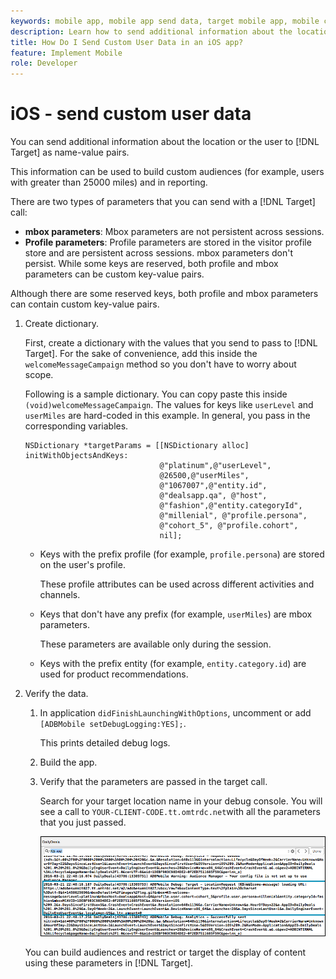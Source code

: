```yaml
---
keywords: mobile app, mobile app send data, target mobile app, mobile custom user data, mobile app custom data
description: Learn how to send additional information about the location or the user to [!DNL Adobe Target] as name-value pairs to help you build custom audiences.
title: How Do I Send Custom User Data in an iOS app?
feature: Implement Mobile
role: Developer
---
```

# iOS - send custom user data

You can send additional information about the location or the user to [!DNL Target] as name-value pairs.

This information can be used to build custom audiences (for example, users with greater than 25000 miles) and in reporting.

There are two types of parameters that you can send with a [!DNL Target] call:

* **mbox parameters**: Mbox parameters are not persistent across sessions. 
* **Profile parameters**: Profile parameters are stored in the visitor profile store and are persistent across sessions. mbox parameters don't persist. While some keys are reserved, both profile and mbox parameters can be custom key-value pairs.

Although there are some reserved keys, both profile and mbox parameters can contain custom key-value pairs. 

1. Create dictionary.

   First, create a dictionary with the values that you send to pass to [!DNL Target]. For the sake of convenience, add this inside the `welcomeMessageCampaign` method so you don't have to worry about scope.

   Following is a sample dictionary. You can copy paste this inside `(void)welcomeMessageCampaign`. The values for keys like `userLevel` and `userMiles` are hard-coded in this example. In general, you pass in the corresponding variables.

   ```
   NSDictionary *targetParams = [[NSDictionary alloc] initWithObjectsAndKeys: 
                                 @"platinum",@"userLevel", 
                                 @26500,@"userMiles", 
                                 @"1067007",@"entity.id", 
                                 @"dealsapp.qa", @"host", 
                                 @"fashion",@"entity.categoryId", 
                                 @"millenial", @"profile.persona", 
                                 @"cohort_5", @"profile.cohort", 
                                 nil];
   ```

   * Keys with the prefix profile (for example, `profile.persona`) are stored on the user's profile.

      These profile attributes can be used across different activities and channels. 

   * Keys that don't have any prefix (for example, `userMiles`) are mbox parameters.

      These parameters are available only during the session. 

   * Keys with the prefix entity (for example, `entity.category.id`) are used for product recommendations.

1. Verify the data.
   1. In application `didFinishLaunchingWithOptions`, uncomment or add `[ADBMobile setDebugLogging:YES];`.

      This prints detailed debug logs. 
   1. Build the app.
   1. Verify that the parameters are passed in the target call.

      Search for your target location name in your debug console. You will see a call to `YOUR-CLIENT-CODE.tt.omtrdc.net`with all the parameters that you just passed.

      ![alt image](assets/mobile-debug.png)

   You can build audiences and restrict or target the display of content using these parameters in [!DNL Target].
